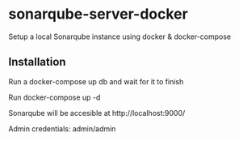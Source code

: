 # sonarqube-server-docker
Setup a local Sonarqube instance using docker &amp; docker-compose

## Installation

Run a docker-compose up db and wait for it to finish

Run docker-compose up -d


Sonarqube will be accesible at http://localhost:9000/


Admin credentials: admin/admin

